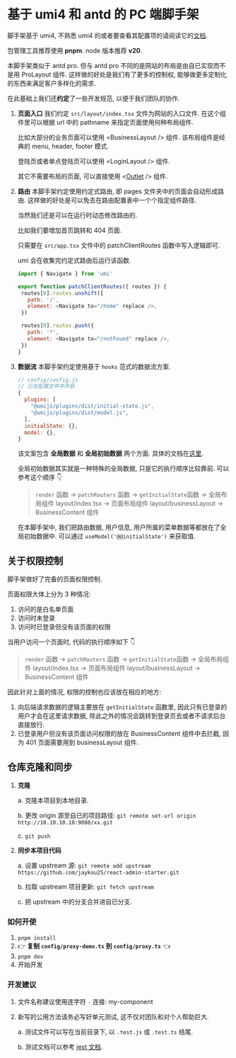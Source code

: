 # 基于 umi4 和 antd 的 PC 端脚手架

脚手架基于 umi4, 不熟悉 umi4 的或者要查看其配置项的请阅读它的[文档](https://umijs.org/docs/guides/getting-started).

包管理工具推荐使用 **pnpm**. node 版本推荐 **v20**.

本脚手架类似于 antd pro. 但与 antd pro 不同的是网站的布局是由自已实现而不是用 ProLayout 组件. 这样做的好处是我们有了更多的控制权, 能够做更多定制化的东西来满足客户多样化的需求.

在此基础上我们还**约定**了一些开发规范, 以便于我们团队的协作.

1. **页面入口**
    我们约定 `src/layout/index.tsx` 文件为网站的入口文件. 在这个组件里可以根据 url 中的 pathname 来指定页面使用何种布局组件.
   
    比如大部分的业务页面可以使用 \<BusinessLayout /> 组件. 该布局组件是经典的 menu, header, footer 模式.
   
    登陆页或者单点登陆页可以使用 \<LoginLayout /> 组件.
   
    其它不需要布局的页面, 可以直接使用 \<[Outlet](https://umijs.org/docs/guides/routes#routes) /> 组件.
   
2. **路由**
   本脚手架约定使用约定式路由, 即 pages 文件夹中的页面会自动形成路由. 这样做的好处是可以免去在路由配置表中一个个指定组件路径.
   
   当然我们还是可以在运行时动态修改路由的. 
   
   比如我们要增加首页跳转和 404 页面.
   
   只需要在 `src/app.tsx` 文件中的 patchClientRoutes 函数中写入逻辑即可.
   
   umi 会在收集完约定式路由后运行该函数.
   
   ```js
   import { Navigate } from 'umi'

   export function patchClientRoutes({ routes }) {
    routes[0].routes.unshift({
      path: '/',
      element: <Navigate to="/home" replace />,
    })

    routes[0].routes.push({
      path: '*',
      element: <Navigate to="/notFound" replace />,
    })
   }
   ```

3. **数据流**
   本脚手架约定使用基于 `hooks` 范式的数据流方案.
   
   ```js
   // config/config.js
   // 已在配置文件中开启
   {
     plugins: [
       "@umijs/plugins/dist/initial-state.js",
       "@umijs/plugins/dist/model.js",
     ],
     initialState: {},
     model: {},
   }
   ```

   该文案包含 **全局数据** 和 **全局初始数据** 两个方面. 具体的文档在[这里](https://umijs.org/docs/max/data-flow#%E5%BC%80%E5%A7%8B%E4%BD%BF%E7%94%A8).
   
   全局初始数据其实就是一种特殊的全局数据, 只是它的执行顺序比较靠前. 可以参考这个顺序 👇
   
   > `render` 函数 -> `patchRouters` 函数 -> `getInitialState`函数 -> 全局布局组件 layout/index.tsx -> 页面布局组件 layout/businessLayout -> BusinessContent 组件
   
   在本脚手架中, 我们把路由数据, 用户信息, 用户所属的菜单数据等都放在了全局初始数据中. 可以通过 `useModel('@@initialState')` 来获取值.
   
## 关于权限控制

脚手架做好了完备的页面权限控制.

页面权限大体上分为 3 种情况:

1. 访问的是白名单页面
2. 访问时未登录
3. 访问时已登录但没有该页面的权限

当用户访问一个页面时, 代码的执行顺序如下 👇
> `render` 函数 -> `patchRouters` 函数 -> `getInitialState`函数 -> 全局布局组件 layout/index.tsx -> 页面布局组件 layout/businessLayout -> BusinessContent 组件

因此针对上面的情况, 权限的控制也应该放在相应的地方:

1. 向后端请求数据的逻辑主要放在 `getInitialState` 函数里, 因此只有已登录的用户才会在这里请求数据, 除此之外的情况会跳转到登录页去或者不请求后台直接放行.
2. 已登录用户但没有该页面访问权限的放在 BusinessContent 组件中去拦截, 因为 401 页面需要用到 businessLayout 组件.

## 仓库克隆和同步

1. **克隆**

    a. 克隆本项目到本地目录.

    b. 更改 origin 源至自已的项目路径: `git remote set-url origin http://10.10.10.10:9080/xx.git`

    c. `git push`

2. **同步本项目代码**

    a. 设置 upstream 源: `git remote add upstream https://github.com/jaykou25/react-admin-starter.git`

    b. 拉取 upstream 项目更新: `git fetch upstream`

    c. 把 upstream 中的分支合并进自已分支.

### 如何开使

1. `pnpm install`
2. 👉 **复制 `config/proxy-demo.ts` 到 `config/proxy.ts`** 👈
3. `pnpm dev`
4. 开始开发

### 开发建议

1. 文件名称建议使用连字符 `-` 连接: my-component
2. 新写的公用方法请务必写好单元测试, 这不仅对团队和对个人帮助巨大.

    a. 测试文件可以写在当前目录下, 以 `.test.js` 或 `.test.ts` 结尾.

    b. 测试文档可以参考 [jest 文档](https://jestjs.io/zh-Hans/docs/using-matchers).
